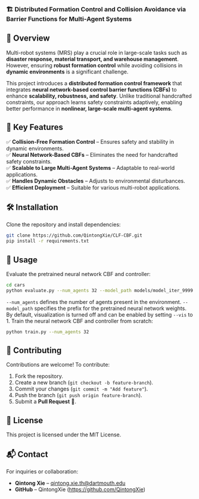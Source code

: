 ### 🏗 **Distributed Formation Control and Collision Avoidance via Barrier Functions for Multi-Agent Systems**  

## 🚀 **Overview**  
Multi-robot systems (MRS) play a crucial role in large-scale tasks such as **disaster response, material transport, and warehouse management**. However, ensuring **robust formation control** while avoiding collisions in **dynamic environments** is a significant challenge.  

This project introduces a **distributed formation control framework** that integrates **neural network-based control barrier functions (CBFs)** to enhance **scalability, robustness, and safety**. Unlike traditional handcrafted constraints, our approach learns safety constraints adaptively, enabling better performance in **nonlinear, large-scale multi-agent systems**.  

## 🎯 **Key Features**  
✅ **Collision-Free Formation Control** – Ensures safety and stability in dynamic environments.  
✅ **Neural Network-Based CBFs** – Eliminates the need for handcrafted safety constraints.  
✅ **Scalable to Large Multi-Agent Systems** – Adaptable to real-world applications.  
✅ **Handles Dynamic Obstacles** – Adjusts to environmental disturbances.  
✅ **Efficient Deployment** – Suitable for various multi-robot applications.  

## 🛠 **Installation**  
Clone the repository and install dependencies:  
```bash
git clone https://github.com/QintongXie/CLF-CBF.git
pip install -r requirements.txt
```

## 🚀 **Usage**
Evaluate the pretrained neural network CBF and controller:  
```bash
cd cars 
python evaluate.py --num_agents 32 --model_path models/model_iter_9999 --vis 1
```
`--num_agents` defines the number of agents present in the environment. `--model_path` specifies the prefix for the pretrained neural network weights. By default, visualization is turned off and can be enabled by setting `--vis` to 1.
Train the neural network CBF and controller from scratch:
```bash
python train.py --num_agents 32
```

## 🤝 **Contributing**  
Contributions are welcome! To contribute:  
1. Fork the repository.  
2. Create a new branch (`git checkout -b feature-branch`).  
3. Commit your changes (`git commit -m "Add feature"`).  
4. Push the branch (`git push origin feature-branch`).  
5. Submit a **Pull Request** 🚀.  

## 📜 **License**  
This project is licensed under the MIT License.  

## 📬 **Contact**  
For inquiries or collaboration:  
- **Qintong Xie** – qintong.xie.th@dartmouth.edu  
- **GitHub** – QintongXie (https://github.com/QintongXie)  
